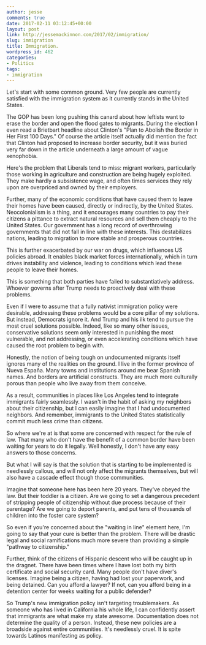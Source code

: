 ```yaml
---
author: jesse
comments: true
date: 2017-02-11 03:12:45+00:00
layout: post
link: http://jessemackinnon.com/2017/02/immigration/
slug: immigration
title: Immigration.
wordpress_id: 462
categories:
- Politics
tags:
- immigration
---
```


Let's start with some common ground. Very few people are currently satisfied with the immigration system as it currently stands in the United States.

The GOP has been long pushing this canard about how leftists want to erase the border and open the flood gates to migrants. During the election I even read a Brietbart headline about Clinton's "Plan to Abolish the Border in Her First 100 Days." Of course the article itself actually did mention the fact that Clinton had proposed to increase border security, but it was buried very far down in the article underneath a large amount of vague xenophobia.

Here's the problem that Liberals tend to miss: migrant workers, particularly those working in agriculture and construction are being hugely exploited. They make hardly a subsistence wage, and often times services they rely upon are overpriced and owned by their employers.

Further, many of the economic conditions that have caused them to leave their homes have been caused, directly or indirectly, by the United States. Neocolonialism is a thing, and it encourages many countries to pay their citizens a pittance to extract natural resources and sell them cheaply to the United States. Our government has a long record of overthrowing governments that did not fall in line with these interests. This destabilizes nations, leading to migration to more stable and prosperous countries.

This is further exacerbated by our war on drugs, which influences US policies abroad. It enables black market forces internationally, which in turn drives instability and violence, leading to conditions which lead these people to leave their homes.

This is something that both parties have failed to substantiatively address. Whoever governs after Trump needs to proactively deal with these problems.

Even if I were to assume that a fully nativist immigration policy were desirable, addressing these problems would be a core pillar of my solutions. But instead, Democrats ignore it. And Trump and his ilk tend to pursue the most cruel solutions possible. Indeed, like so many other issues, conservative solutions seem only interested in punishing the most vulnerable, and not addressing, or even accelerating conditions which have caused the root problem to begin with.

Honestly, the notion of being tough on undocumented migrants itself ignores many of the realities on the ground. I live in the former province of Nueva España. Many towns and institutions around me bear Spanish names. And borders are artificial constructs. They are much more culturally porous than people who live away from them conceive.

As a result, communities in places like Los Angeles tend to integrate immigrants fairly seamlessly. I wasn't in the habit of asking my neighbors about their citizenship, but I can easily imagine that I had undocumented neighbors. And remember, immigrants to the United States statistically commit much less crime than citizens.

So where we're at is that some are concerned with respect for the rule of law. That many who don't have the benefit of a common border have been waiting for years to do it legally. Well honestly, I don't have any easy answers to those concerns.

But what I will say is that the solution that is starting to be implemented is needlessly callous, and will not only affect the migrants themselves, but will also have a cascade effect though those communities.

Imagine that someone here has been here 20 years. They've obeyed the law. But their toddler is a citizen. Are we going to set a dangerous precedent of stripping people of citizenship without due process because of their parentage? Are we going to deport parents, and put tens of thousands of children into the foster care system?

So even if you're concerned about the "waiting in line" element here, I'm going to say that your cure is better than the problem. There will be drastic legal and social ramifications much more severe than providing a simple "pathway to citizenship."

Further, think of the citizens of Hispanic descent who will be caught up in the dragnet. There have been times where I have lost both my birth certificate and social security card. Many people don't have diver's licenses. Imagine being a citizen, having had lost your paperwork, and being detained. Can you afford a lawyer? If not, can you afford being in a detention center for weeks waiting for a public defender?

So Trump's new immigration policy isn't targeting troublemakers. As someone who has lived in California his whole life, I can confidently assert that immigrants are what make my state awesome. Documentation does not determine the quality of a person. Instead, these new policies are a broadside against entire communities. It's needlessly cruel. It is spite towards Latinos manifesting as policy.
